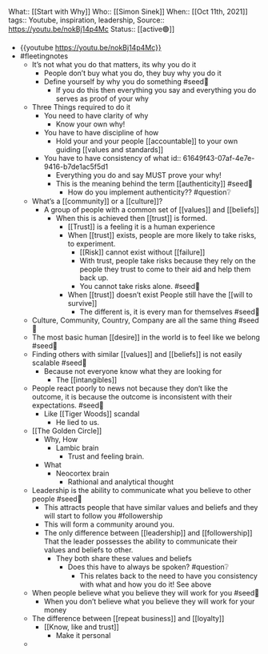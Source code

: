 What:: [[Start with Why]]
Who:: [[Simon Sinek]]
When:: [[Oct 11th, 2021]] 
tags:: Youtube, inspiration, leadership, 
Source:: https://youtu.be/nokBj14p4Mc
Status:: [[active🟢]]

- {{youtube https://youtu.be/nokBj14p4Mc}}
- #fleetingnotes
	- It’s not what you do that matters, its why you do it
		- People don’t buy what you do, they buy why you do it
		- Define yourself by why you do something #seed🌰
			- If you do this then everything you say and everything you do serves as proof of your why
	- Three Things required to do it
		- You need to have clarity of why
			- Know your own why!
		- You have to have discipline of how
			- Hold your and your people [[accountable]] to your own guiding [[values and standards]]
		- You have to have consistency of what
		  id:: 61649f43-07af-4e7e-9416-b7de1ac5f5d1
			- Everything you do and say MUST prove your why!
			- This is the meaning behind the term [[authenticity]] #seed🌰
				- How do you implement authenticity?? #question❔
	- What’s a [[community]] or a [[culture]]?
		- A group of people with a common set of [[values]] and [[beliefs]]
			- When this is achieved then [[trust]] is formed.
				- [[Trust]] is a feeling it is a human experience
				- When [[trust]] exists, people are more likely to take risks, to experiment.
					- [[Risk]] cannot exist without [[failure]]
					- With trust, people take risks because they rely on the people they trust to come to their aid and help them back up.
					- You cannot take risks alone. #seed🌰
				- When [[trust]] doesn’t exist People still have the [[will to survive]]
					- The different is, it is every man for themselves #seed🌰
	- Culture, Community, Country, Company are all the same thing #seed🌰
	- The most basic human [[desire]] in the world is to feel like we belong #seed🌰
	- Finding others with similar [[values]] and [[beliefs]] is not easily scalable #seed🌰
		- Because not everyone know what they are looking for
			- The [[intangibles]]
	- People react poorly to news not because they don‘t like the outcome, it is because the outcome is inconsistent with their expectations. #seed🌰
		- Like [[Tiger Woods]] scandal
			- He lied to us.
	- [[The Golden Circle]]
		- Why, How
			- Lambic brain
				- Trust and feeling brain.
		- What
			- Neocortex brain
				- Rathional and analytical thought
	- Leadership is the ability to communicate what you believe to other people #seed🌰
		- This attracts people that have similar values and beliefs and they will start to follow you #followership
		- This will form a community around you.
		- The only difference between [[leadership]] and [[followership]] That the leader possesses the ability to communicate their values and beliefs to other.
			- They both share these values and beliefs
				- Does this have to always be spoken? #question❔
					- This relates back to the need to have you consistency with what and how you do it! See above
	- When people believe what you believe they will work for you #seed🌰
		- When you don’t believe what you believe they will work for your money
	- The difference between [[repeat business]] and [[loyalty]]
		- [[Know, like and trust]]
			- Make it personal
	-